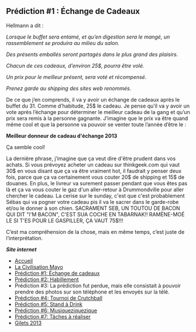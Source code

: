 ## Prédiction #1 : Échange de Cadeaux

Hellmann a dit :

*Lorsque le buffet sera entamé, et qu’en digestion sera le mangé, un rassemblement se produira au milieu du salon.*

*Des présents emballés seront partagés dans le plus grand des plaisirs.*

*Chacun de ces cadeaux, d’environ 25$, pourra être volé.*

*Un prix pour le meilleur présent, sera voté et récompensé.*

*Prenez garde au shipping des sites web renommés.*

De ce que j’en comprends, il va y avoir un échange de cadeaux après le buffet du 31. Comme d’habitude, 25$ le cadeau. Je pense qu’il va y avoir un vote après l’échange pour déterminer le meilleur cadeau de la gang et qu’un prix sera remis à la personne gagnante. J’imagine que le prix va être quand même cool et que la personne va pouvoir se venter toute l’année d’être le :

**Meilleur donneur de cadeau d'échange 2013**

Ça semble cool!

La dernière phrase, j’imagine que ça veut dire d'être prudent dans vos achats. Si vous prévoyez acheter un cadeau sur thinkgeek.com qui vaut 30$ en vous disant que ça va être vraiment hot, il faudrait y penser deux fois, parce que ça va certainement vous couter 20$ de shipping et 15$ de douanes. En plus, le livreur va surement passer pendant que vous êtes pas là et ça va vous couter le gaz d'un aller-retour à Drummondville pour aller chercher le cadeau. La cerise sur le sunday, c'est que c'est probablement Sébas qui va pogner votre cadeau pis il va le sacrer dans le garde-robe et/ou le donner à son chien. SACRAMENT SEB, UN TOUTOU DE BACON QUI DIT "I'M BACON", C'EST SUA COCHE EN TABARNAK!! RAMÈNE-MOÉ LE SI T'ES POUR LE GASPILLER, ÇA VAUT 75$!!!

C’est ma compréhension de la chose, mais en même temps, c’est juste de l’interprétation.

***Site internet***
- [Accueil](index.md)
- [La Civilisation Mayo](jdl2013_civilisationmayo.md)
- [Prédiction #1: Échange de cadeaux](jdl2013_prediction1.md)
- [Prédiction #2: Habillement](jdl2013_prediction2.md)
- Prédiction #3: La prédiction fut perdue, mais elle consistait à pouvoir prendre des photos sur son téléphone et les envoyés sur la télé.
- [Prédiction #4: Tournoi de Crutchball](jdl2013_prediction4.md)
- [Prédiction #5: Stand à Drink](jdl2013_prediction5.md)
- [Prédiction #6: Musiqueziquezique](jdl2013_prediction6.md)
- [Prédiction #7: Tâches à réaliser](jdl2013_prediction7.md)
- [Gilets 2013](jdl2013_gilet.md)
